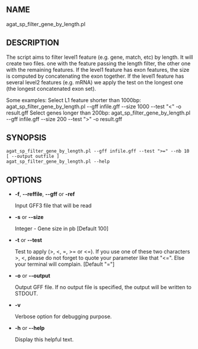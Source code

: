 ## NAME

agat\_sp\_filter\_gene\_by\_length.pl

## DESCRIPTION

The script aims to filter level1 feature (e.g. gene, match, etc) by length.
It will create two files. one with the feature passing the length filter,
the other one with the remaining features.
If the level1 feature has exon features, the size is computed by concatenating
the exon together. If the level1 feature has several level2 features (e.g. mRNA)
we apply the test on the longest one (the longest concatenated exon set).

Some examples:
Select L1 feature shorter than 1000bp:
agat\_sp\_filter\_gene\_by\_length.pl --gff infile.gff  --size 1000 --test "<" -o result.gff
Select genes longer than 200bp:
agat\_sp\_filter\_gene\_by\_length.pl --gff infile.gff --size 200 --test ">" -o result.gff

## SYNOPSIS

```
agat_sp_filter_gene_by_length.pl --gff infile.gff --test ">=" --nb 10 [ --output outfile ]
agat_sp_filter_gene_by_length.pl --help
```

## OPTIONS

- **-f**, **--reffile**, **--gff**  or **-ref**

    Input GFF3 file that will be read

- **-s** or **--size**

    Integer - Gene size in pb \[Default 100\]

- **-t** or **--test**

    Test to apply (>, <, =, >= or <=). If you use one of these two characters >, <,
    please do not forget to quote your parameter like that "<=". Else your terminal will complain.
    \[Default "="\]

- **-o** or **--output**

    Output GFF file.  If no output file is specified, the output will be
    written to STDOUT.

- **-v**

    Verbose option for debugging purpose.

- **-h** or **--help**

    Display this helpful text.

